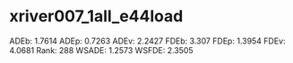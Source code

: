 # xriver007_1all_e44load

ADEb: 1.7614
ADEp: 0.7263
ADEv: 2.2427
FDEb: 3.307
FDEp: 1.3954
FDEv: 4.0681
Rank: 288
WSADE: 1.2573
WSFDE: 2.3505